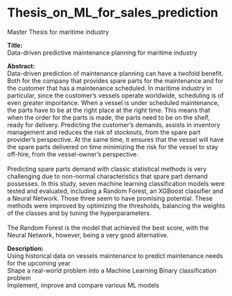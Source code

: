 # Thesis_on_ML_for_sales_prediction
Master Thesis for maritime industry

**Title:** <br>Data-driven predictive maintenance planning for maritime industry

**Abstract:**<br>
Data-driven prediction of maintenance planning can have a twofold benefit. Both for the
company that provides spare parts for the maintenance and for the customer that has a
maintenance scheduled. In maritime industry in particular, since the customer’s vessels
operate worldwide, scheduling is of even greater importance. When a vessel is under
scheduled maintenance, the parts have to be at the right place at the right time. This
means that when the order for the parts is made, the parts need to be on the shelf, ready
for delivery. Predicting the customer’s demands, assists in inventory management and
reduces the risk of stockouts, from the spare part provider’s perspective. At the same
time, it ensures that the vessel will have the spare parts delivered on time minimizing the
risk for the vessel to stay off-hire, from the vessel-owner’s perspective.<br> <br>
Predicting spare parts demand with classic statistical methods is very challenging due
to non-normal characteristics that spare part demand possesses. In this study, seven
machine learning classification models were tested and evaluated, including a Random
Forest, an XGBoost classifier and a Neural Network. Those three seem to have promising
potential. These methods were improved by optimizing the thresholds, balancing the
weights of the classes and by tuning the hyperparameters.<br> <br>
The Random Forest is the model that achieved the best score, with the Neural Network,
however, being a very good alternative.


**Description:** <br>
Using historical data on vessels maintenance to predict maintenance needs for the upcoming year <br>
Shape a real-world problem into a Machine Learning Binary classification problem <br>
Implement, improve and compare various ML models
